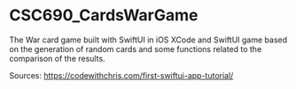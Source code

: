 # CSC690_CardsWarGame

The War card game built with SwiftUI in iOS
XCode and SwiftUI game based on the generation of random cards and some functions related to the comparison of the results.


Sources:
https://codewithchris.com/first-swiftui-app-tutorial/
